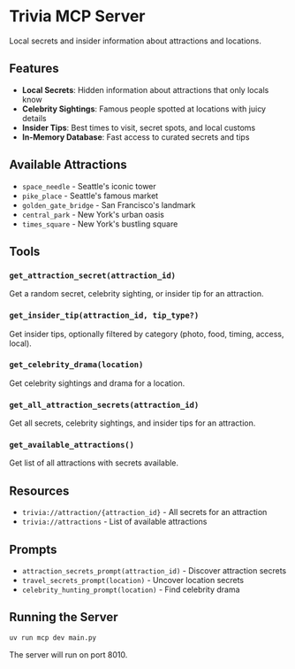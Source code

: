 # Trivia MCP Server

Local secrets and insider information about attractions and locations.

## Features

- **Local Secrets**: Hidden information about attractions that only locals know
- **Celebrity Sightings**: Famous people spotted at locations with juicy details
- **Insider Tips**: Best times to visit, secret spots, and local customs
- **In-Memory Database**: Fast access to curated secrets and tips

## Available Attractions

- `space_needle` - Seattle's iconic tower
- `pike_place` - Seattle's famous market
- `golden_gate_bridge` - San Francisco's landmark
- `central_park` - New York's urban oasis
- `times_square` - New York's bustling square

## Tools

### `get_attraction_secret(attraction_id)`

Get a random secret, celebrity sighting, or insider tip for an attraction.

### `get_insider_tip(attraction_id, tip_type?)`

Get insider tips, optionally filtered by category (photo, food, timing, access, local).

### `get_celebrity_drama(location)`

Get celebrity sightings and drama for a location.

### `get_all_attraction_secrets(attraction_id)`

Get all secrets, celebrity sightings, and insider tips for an attraction.

### `get_available_attractions()`

Get list of all attractions with secrets available.

## Resources

- `trivia://attraction/{attraction_id}` - All secrets for an attraction
- `trivia://attractions` - List of available attractions

## Prompts

- `attraction_secrets_prompt(attraction_id)` - Discover attraction secrets
- `travel_secrets_prompt(location)` - Uncover location secrets
- `celebrity_hunting_prompt(location)` - Find celebrity drama

## Running the Server

```bash
uv run mcp dev main.py
```

The server will run on port 8010.
